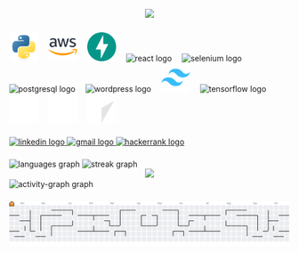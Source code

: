 <p align="center">
  <img src="https://readme-typing-svg.herokuapp.com?font=Fira+Code&size=32&pause=1000&color=FF61F6&center=true&vCenter=true&width=600&lines=Bonjour!+I'm+Krish+Batra;AI+%7C+Web+Dev+%7C+Automation;Always+building+cool+stuff" />
</p>


###
<div align="left">
  <img src="https://raw.githubusercontent.com/devicons/devicon/master/icons/python/python-original.svg" alt="Python" height="52"/>

  <img width="10" />
  <img src="https://raw.githubusercontent.com/devicons/devicon/master/icons/amazonwebservices/amazonwebservices-original-wordmark.svg" alt="AWS" height="52"/>

  <img width="10" />
  <img src="assets/FastAPI.png" height="52" alt="fastapi logo" />
  <img width="10" />
  <img src="https://cdn.jsdelivr.net/gh/devicons/devicon/icons/react/react-original.svg" height="52" alt="react logo" />
  <img width="10" />
  <img src="https://cdn.jsdelivr.net/gh/devicons/devicon/icons/selenium/selenium-original.svg" height="52" alt="selenium logo" />
  <img width="10" />
  <img src="https://cdn.jsdelivr.net/gh/devicons/devicon/icons/postgresql/postgresql-original.svg" height="52" alt="postgresql logo" />
  <img width="10" />
  <img src="https://cdn.jsdelivr.net/gh/devicons/devicon/icons/wordpress/wordpress-original.svg" height="52" alt="wordpress logo" />
  <img width="10" />
  <img src="assets/Tailwind CSS.png" height="52" alt="tailwindcss logo" />
  <img width="10" />
  <img src="https://cdn.jsdelivr.net/gh/devicons/devicon/icons/tensorflow/tensorflow-original.svg" height="52" alt="tensorflow logo" />
  <img width="10" />
  <img src="assets/langchain.png" height="52" alt="LangChain"/>
  <img width="10" />
  <img src="assets/mcp.png" height="52" alt="MCP"/>
  <img width="10" />
  <img src="assets/cursor.png" height="52" alt="cursor"/>
</div>




###

<div align="left">
  <a href="https://www.linkedin.com/in/krish-batra/" target="_blank">
    <img src="https://img.shields.io/static/v1?message=LinkedIn&logo=linkedin&label=&color=0077B5&logoColor=white&labelColor=&style=for-the-badge" height="25" alt="linkedin logo"  />
  </a>
<a href="https://mail.google.com/mail/?view=cm&fs=1&to=krishbatra3@gmail.com" target="_blank">
  <img src="https://img.shields.io/static/v1?message=Gmail&logo=gmail&label=&color=D14836&logoColor=white&labelColor=&style=for-the-badge" height="25" alt="gmail logo" />
</a>
  <a href="https://www.hackerrank.com/profile/krishbatra3" target="_blank">
    <img src="https://img.shields.io/static/v1?message=HackerRank&logo=hackerrank&label=&color=2EC866&logoColor=white&labelColor=&style=for-the-badge" height="25" alt="hackerrank logo"  />
  </a>
</div>

###

<div align="left">
  <img src="https://github-readme-stats.vercel.app/api/top-langs?username=disastrousDEVIL&locale=en&hide_title=false&layout=compact&card_width=320&langs_count=5&theme=dracula&hide_border=false&order=2" height="150" alt="languages graph"  />
  <img src="https://streak-stats.demolab.com?user=disastrousDEVIL&locale=en&mode=daily&theme=dracula&hide_border=false&border_radius=5&order=3" height="150" alt="streak graph"  />
<div align="center">
  &nbsp;&nbsp;&nbsp;&nbsp;&nbsp;&nbsp;&nbsp;&nbsp;&nbsp;&nbsp;
  <img src="https://github-profile-trophy.vercel.app/?username=disastrousDEVIL&theme=dracula&title=MultiLanguage,Repositories,Commits,Experience&margin-w=15&margin-h=15&no-bg=true&no-frame=true" />
  &nbsp;&nbsp;&nbsp;&nbsp;&nbsp;&nbsp;&nbsp;&nbsp;&nbsp;&nbsp;
</div>

  <img src="https://github-readme-activity-graph.vercel.app/graph?username=disastrousDEVIL&radius=16&theme=dracula&area=true&order=5" height="300" alt="activity-graph graph"  />
</div>

###

<picture>
  <source media="(prefers-color-scheme: dark)" srcset="https://raw.githubusercontent.com/disastrousDEVIL/disastrousDEVIL/output/pacman-contribution-graph-dark.svg">
  <source media="(prefers-color-scheme: light)" srcset="https://raw.githubusercontent.com/disastrousDEVIL/disastrousDEVIL/output/pacman-contribution-graph.svg">
  <img alt="pacman contribution graph" src="https://raw.githubusercontent.com/disastrousDEVIL/disastrousDEVIL/output/pacman-contribution-graph.svg">
</picture>

###
